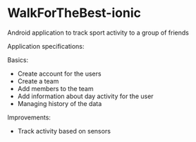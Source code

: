 # WalkForTheBest-ionic

Android application to track sport activity to a group of friends

Application specifications:

Basics:
- Create account for the users
- Create a team
- Add members to the team
- Add information about day activity for the user
- Managing history of the data

Improvements:
- Track activity based on sensors
